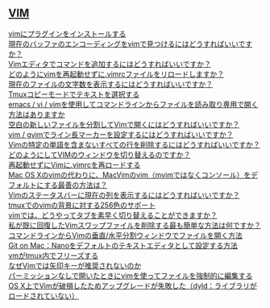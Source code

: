 ## [VIM](https://www.it-swarm.dev/ja/vim/)<br>

[vimにプラグインをインストールする](https://www.it-swarm.dev/ja/vim/vim%E3%81%AB%E3%83%97%E3%83%A9%E3%82%B0%E3%82%A4%E3%83%B3%E3%82%92%E3%82%A4%E3%83%B3%E3%82%B9%E3%83%88%E3%83%BC%E3%83%AB%E3%81%99%E3%82%8B/959091294/)<br>
[現在のバッファのエンコーディングをvimで見つけるにはどうすればいいですか？](https://www.it-swarm.dev/ja/vim/%E7%8F%BE%E5%9C%A8%E3%81%AE%E3%83%90%E3%83%83%E3%83%95%E3%82%A1%E3%81%AE%E3%82%A8%E3%83%B3%E3%82%B3%E3%83%BC%E3%83%87%E3%82%A3%E3%83%B3%E3%82%B0%E3%82%92vim%E3%81%A7%E8%A6%8B%E3%81%A4%E3%81%91%E3%82%8B%E3%81%AB%E3%81%AF%E3%81%A9%E3%81%86%E3%81%99%E3%82%8C%E3%81%B0%E3%81%84%E3%81%84%E3%81%A7%E3%81%99%E3%81%8B%EF%BC%9F/957500867/)<br>
[Vimエディタでコマンドを追加するにはどうすればいいですか？](https://www.it-swarm.dev/ja/linux/vim%E3%82%A8%E3%83%87%E3%82%A3%E3%82%BF%E3%81%A7%E3%82%B3%E3%83%9E%E3%83%B3%E3%83%89%E3%82%92%E8%BF%BD%E5%8A%A0%E3%81%99%E3%82%8B%E3%81%AB%E3%81%AF%E3%81%A9%E3%81%86%E3%81%99%E3%82%8C%E3%81%B0%E3%81%84%E3%81%84%E3%81%A7%E3%81%99%E3%81%8B%EF%BC%9F/957041016/)<br>
[どのようにvimを再起動せずに.vimrcファイルをリロードしますか？](https://www.it-swarm.dev/ja/vim/%E3%81%A9%E3%81%AE%E3%82%88%E3%81%86%E3%81%ABvim%E3%82%92%E5%86%8D%E8%B5%B7%E5%8B%95%E3%81%9B%E3%81%9A%E3%81%ABvimrc%E3%83%95%E3%82%A1%E3%82%A4%E3%83%AB%E3%82%92%E3%83%AA%E3%83%AD%E3%83%BC%E3%83%89%E3%81%97%E3%81%BE%E3%81%99%E3%81%8B%EF%BC%9F/959339313/)<br>
[現在のファイルの文字数を表示するにはどうすればいいですか？](https://www.it-swarm.dev/ja/vim/%E7%8F%BE%E5%9C%A8%E3%81%AE%E3%83%95%E3%82%A1%E3%82%A4%E3%83%AB%E3%81%AE%E6%96%87%E5%AD%97%E6%95%B0%E3%82%92%E8%A1%A8%E7%A4%BA%E3%81%99%E3%82%8B%E3%81%AB%E3%81%AF%E3%81%A9%E3%81%86%E3%81%99%E3%82%8C%E3%81%B0%E3%81%84%E3%81%84%E3%81%A7%E3%81%99%E3%81%8B%EF%BC%9F/959356366/)<br>
[Tmuxコピーモードでテキストを選択する](https://www.it-swarm.dev/ja/vim/tmux%E3%82%B3%E3%83%94%E3%83%BC%E3%83%A2%E3%83%BC%E3%83%89%E3%81%A7%E3%83%86%E3%82%AD%E3%82%B9%E3%83%88%E3%82%92%E9%81%B8%E6%8A%9E%E3%81%99%E3%82%8B/959406416/)<br>
[emacs / vi / vimを使用してコマンドラインからファイルを読み取り専用で開く方法はありますか](https://www.it-swarm.dev/ja/linux/emacs-vi-vim%E3%82%92%E4%BD%BF%E7%94%A8%E3%81%97%E3%81%A6%E3%82%B3%E3%83%9E%E3%83%B3%E3%83%89%E3%83%A9%E3%82%A4%E3%83%B3%E3%81%8B%E3%82%89%E3%83%95%E3%82%A1%E3%82%A4%E3%83%AB%E3%82%92%E8%AA%AD%E3%81%BF%E5%8F%96%E3%82%8A%E5%B0%82%E7%94%A8%E3%81%A7%E9%96%8B%E3%81%8F%E6%96%B9%E6%B3%95%E3%81%AF%E3%81%82%E3%82%8A%E3%81%BE%E3%81%99%E3%81%8B/959414624/)<br>
[空白の新しいファイルを分割してVimで開くにはどうすればいいですか？](https://www.it-swarm.dev/ja/vim/%E7%A9%BA%E7%99%BD%E3%81%AE%E6%96%B0%E3%81%97%E3%81%84%E3%83%95%E3%82%A1%E3%82%A4%E3%83%AB%E3%82%92%E5%88%86%E5%89%B2%E3%81%97%E3%81%A6vim%E3%81%A7%E9%96%8B%E3%81%8F%E3%81%AB%E3%81%AF%E3%81%A9%E3%81%86%E3%81%99%E3%82%8C%E3%81%B0%E3%81%84%E3%81%84%E3%81%A7%E3%81%99%E3%81%8B%EF%BC%9F/959422925/)<br>
[vim / gvimでライン長マーカーを設定するにはどうすればいいですか？](https://www.it-swarm.dev/ja/vim/vim-gvim%E3%81%A7%E3%83%A9%E3%82%A4%E3%83%B3%E9%95%B7%E3%83%9E%E3%83%BC%E3%82%AB%E3%83%BC%E3%82%92%E8%A8%AD%E5%AE%9A%E3%81%99%E3%82%8B%E3%81%AB%E3%81%AF%E3%81%A9%E3%81%86%E3%81%99%E3%82%8C%E3%81%B0%E3%81%84%E3%81%84%E3%81%A7%E3%81%99%E3%81%8B%EF%BC%9F/959526715/)<br>
[Vimの特定の単語を含まないすべての行を削除するにはどうすればいいですか？](https://www.it-swarm.dev/ja/vim/vim%E3%81%AE%E7%89%B9%E5%AE%9A%E3%81%AE%E5%8D%98%E8%AA%9E%E3%82%92%E5%90%AB%E3%81%BE%E3%81%AA%E3%81%84%E3%81%99%E3%81%B9%E3%81%A6%E3%81%AE%E8%A1%8C%E3%82%92%E5%89%8A%E9%99%A4%E3%81%99%E3%82%8B%E3%81%AB%E3%81%AF%E3%81%A9%E3%81%86%E3%81%99%E3%82%8C%E3%81%B0%E3%81%84%E3%81%84%E3%81%A7%E3%81%99%E3%81%8B%EF%BC%9F/959470577/)<br>
[どのようにしてVIMのウィンドウを切り替えるのですか？](https://www.it-swarm.dev/ja/mac/%E3%81%A9%E3%81%AE%E3%82%88%E3%81%86%E3%81%AB%E3%81%97%E3%81%A6vim%E3%81%AE%E3%82%A6%E3%82%A3%E3%83%B3%E3%83%89%E3%82%A6%E3%82%92%E5%88%87%E3%82%8A%E6%9B%BF%E3%81%88%E3%82%8B%E3%81%AE%E3%81%A7%E3%81%99%E3%81%8B%EF%BC%9F/959487800/)<br>
[再起動せずにVimに.vimrcを再ロードする](https://www.it-swarm.dev/ja/vim/%E5%86%8D%E8%B5%B7%E5%8B%95%E3%81%9B%E3%81%9A%E3%81%ABvim%E3%81%ABvimrc%E3%82%92%E5%86%8D%E3%83%AD%E3%83%BC%E3%83%89%E3%81%99%E3%82%8B/959497637/)<br>
[Mac OS Xのvimの代わりに、MacVimのvim（mvimではなくコンソール）をデフォルトにする最善の方法は？](https://www.it-swarm.dev/ja/vim/mac-os-x%E3%81%AEvim%E3%81%AE%E4%BB%A3%E3%82%8F%E3%82%8A%E3%81%AB%E3%80%81macvim%E3%81%AEvim%EF%BC%88mvim%E3%81%A7%E3%81%AF%E3%81%AA%E3%81%8F%E3%82%B3%E3%83%B3%E3%82%BD%E3%83%BC%E3%83%AB%EF%BC%89%E3%82%92%E3%83%87%E3%83%95%E3%82%A9%E3%83%AB%E3%83%88%E3%81%AB%E3%81%99%E3%82%8B%E6%9C%80%E5%96%84%E3%81%AE%E6%96%B9%E6%B3%95%E3%81%AF%EF%BC%9F/959540544/)<br>
[Vimのステータスバーに現在の列を表示するにはどうすればいいですか？](https://www.it-swarm.dev/ja/vim/vim%E3%81%AE%E3%82%B9%E3%83%86%E3%83%BC%E3%82%BF%E3%82%B9%E3%83%90%E3%83%BC%E3%81%AB%E7%8F%BE%E5%9C%A8%E3%81%AE%E5%88%97%E3%82%92%E8%A1%A8%E7%A4%BA%E3%81%99%E3%82%8B%E3%81%AB%E3%81%AF%E3%81%A9%E3%81%86%E3%81%99%E3%82%8C%E3%81%B0%E3%81%84%E3%81%84%E3%81%A7%E3%81%99%E3%81%8B%EF%BC%9F/959116196/)<br>
[tmuxでのvimの背景に対する256色のサポート](https://www.it-swarm.dev/ja/vim/tmux%E3%81%A7%E3%81%AEvim%E3%81%AE%E8%83%8C%E6%99%AF%E3%81%AB%E5%AF%BE%E3%81%99%E3%82%8B256%E8%89%B2%E3%81%AE%E3%82%B5%E3%83%9D%E3%83%BC%E3%83%88/959082348/)<br>
[vimでは、どうやってタブを素早く切り替えることができますか？](https://www.it-swarm.dev/ja/linux/vim%E3%81%A7%E3%81%AF%E3%80%81%E3%81%A9%E3%81%86%E3%82%84%E3%81%A3%E3%81%A6%E3%82%BF%E3%83%96%E3%82%92%E7%B4%A0%E6%97%A9%E3%81%8F%E5%88%87%E3%82%8A%E6%9B%BF%E3%81%88%E3%82%8B%E3%81%93%E3%81%A8%E3%81%8C%E3%81%A7%E3%81%8D%E3%81%BE%E3%81%99%E3%81%8B%EF%BC%9F/959093254/)<br>
[私が既に回復したVimスワップファイルを削除する最も簡単な方法は何ですか？](https://www.it-swarm.dev/ja/vim/%E7%A7%81%E3%81%8C%E6%97%A2%E3%81%AB%E5%9B%9E%E5%BE%A9%E3%81%97%E3%81%9Fvim%E3%82%B9%E3%83%AF%E3%83%83%E3%83%97%E3%83%95%E3%82%A1%E3%82%A4%E3%83%AB%E3%82%92%E5%89%8A%E9%99%A4%E3%81%99%E3%82%8B%E6%9C%80%E3%82%82%E7%B0%A1%E5%8D%98%E3%81%AA%E6%96%B9%E6%B3%95%E3%81%AF%E4%BD%95%E3%81%A7%E3%81%99%E3%81%8B%EF%BC%9F/959163135/)<br>
[コマンドラインからVimの垂直/水平分割ウィンドウでファイルを開く方法](https://www.it-swarm.dev/ja/vim/%E3%82%B3%E3%83%9E%E3%83%B3%E3%83%89%E3%83%A9%E3%82%A4%E3%83%B3%E3%81%8B%E3%82%89vim%E3%81%AE%E5%9E%82%E7%9B%B4%E6%B0%B4%E5%B9%B3%E5%88%86%E5%89%B2%E3%82%A6%E3%82%A3%E3%83%B3%E3%83%89%E3%82%A6%E3%81%A7%E3%83%95%E3%82%A1%E3%82%A4%E3%83%AB%E3%82%92%E9%96%8B%E3%81%8F%E6%96%B9%E6%B3%95/959173160/)<br>
[Git on Mac：Nanoをデフォルトのテキストエディタとして設定する方法](https://www.it-swarm.dev/ja/macos/git-on-mac%EF%BC%9Anano%E3%82%92%E3%83%87%E3%83%95%E3%82%A9%E3%83%AB%E3%83%88%E3%81%AE%E3%83%86%E3%82%AD%E3%82%B9%E3%83%88%E3%82%A8%E3%83%87%E3%82%A3%E3%82%BF%E3%81%A8%E3%81%97%E3%81%A6%E8%A8%AD%E5%AE%9A%E3%81%99%E3%82%8B%E6%96%B9%E6%B3%95/959256264/)<br>
[vmがtmux内でフリーズする](https://www.it-swarm.dev/ja/vim/vm%E3%81%8Ctmux%E5%86%85%E3%81%A7%E3%83%95%E3%83%AA%E3%83%BC%E3%82%BA%E3%81%99%E3%82%8B/959239674/)<br>
[なぜVimでは矢印キーが推奨されないのか](https://www.it-swarm.dev/ja/vim/%E3%81%AA%E3%81%9Cvim%E3%81%A7%E3%81%AF%E7%9F%A2%E5%8D%B0%E3%82%AD%E3%83%BC%E3%81%8C%E6%8E%A8%E5%A5%A8%E3%81%95%E3%82%8C%E3%81%AA%E3%81%84%E3%81%AE%E3%81%8B/959281918/)<br>
[パーミッションなしで開いたときにvimを使ってファイルを強制的に編集する](https://www.it-swarm.dev/ja/linux/%E3%83%91%E3%83%BC%E3%83%9F%E3%83%83%E3%82%B7%E3%83%A7%E3%83%B3%E3%81%AA%E3%81%97%E3%81%A7%E9%96%8B%E3%81%84%E3%81%9F%E3%81%A8%E3%81%8D%E3%81%ABvim%E3%82%92%E4%BD%BF%E3%81%A3%E3%81%A6%E3%83%95%E3%82%A1%E3%82%A4%E3%83%AB%E3%82%92%E5%BC%B7%E5%88%B6%E7%9A%84%E3%81%AB%E7%B7%A8%E9%9B%86%E3%81%99%E3%82%8B/958918202/)<br>
[OS X上でVimが破損したためアップグレードが失敗した（dyld：ライブラリがロードされていない）](https://www.it-swarm.dev/ja/macos/os-x%E4%B8%8A%E3%81%A7vim%E3%81%8C%E7%A0%B4%E6%90%8D%E3%81%97%E3%81%9F%E3%81%9F%E3%82%81%E3%82%A2%E3%83%83%E3%83%97%E3%82%B0%E3%83%AC%E3%83%BC%E3%83%89%E3%81%8C%E5%A4%B1%E6%95%97%E3%81%97%E3%81%9F%EF%BC%88dyld%EF%BC%9A%E3%83%A9%E3%82%A4%E3%83%96%E3%83%A9%E3%83%AA%E3%81%8C%E3%83%AD%E3%83%BC%E3%83%89%E3%81%95%E3%82%8C%E3%81%A6%E3%81%84%E3%81%AA%E3%81%84%EF%BC%89/944751606/)<br>
